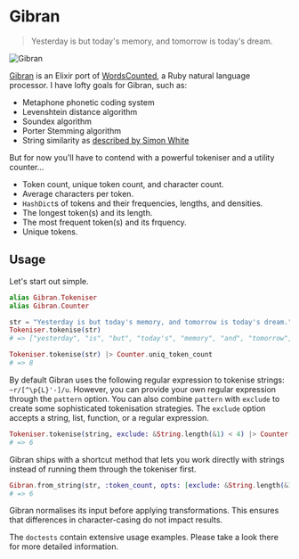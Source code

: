 Gibran
=========

> Yesterday is but today's memory, and tomorrow is today's dream.

![Gibran](http://d.gr-assets.com/authors/1353732571p5/6466154.jpg)

[Gibran][2] is an Elixir port of [WordsCounted][1], a Ruby natural language processor. I have lofty goals for Gibran, such as:

- Metaphone phonetic coding system
- Levenshtein distance algorithm
- Soundex algorithm
- Porter Stemming algorithm
- String similarity as [described by Simon White](http://www.catalysoft.com/articles/StrikeAMatch.html)

But for now you'll have to contend with a powerful tokeniser and a utility counter...

- Token count, unique token count, and character count.
- Average characters per token.
- `HashDict`s of tokens and their frequencies, lengths, and densities.
- The longest token(s) and its length.
- The most frequent token(s) and its frquency.
- Unique tokens.

## Usage

Let's start out simple.

```elixir
alias Gibran.Tokeniser
alias Gibran.Counter

str = "Yesterday is but today's memory, and tomorrow is today's dream."
Tokeniser.tokenise(str)
# => ["yesterday", "is", "but", "today's", "memory", "and", "tomorrow", "is", "today's", "dream"]

Tokeniser.tokenise(str) |> Counter.uniq_token_count
# => 8
```

By default Gibran uses the following regular expression to tokenise strings: `~r/[^\p{L}'-]/u`. However, you can provide your own regular expression through the `pattern` option. You can also combine `pattern` with `exclude` to create some sophisticated tokenisation strategies. The `exclude` option accepts a string, list, function, or a regular expression.

```elixir
Tokeniser.tokenise(string, exclude: &String.length(&1) < 4) |> Counter.token_count
# => 6
```

Gibran ships with a shortcut method that lets you work directly with strings instead of running them through the tokeniser first.

```elixir
Gibran.from_string(str, :token_count, opts: [exclude: &String.length(&1) < 4])
# => 6
```

Gibran normalises its input before applying transformations. This ensures that differences in character-casing do not impact results.

The `doctests` contain extensive usage examples. Please take a look there for more detailed information.

  [1]: https://github.com/abitdodgy/words_counted
  [2]: https://en.wikipedia.org/wiki/Kahlil_Gibran
